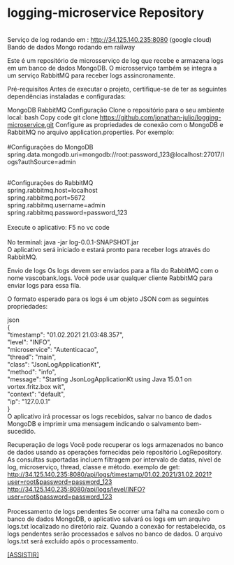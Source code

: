 # logging-microservice Repository
<br> Serviço de log rodando em : http://34.125.140.235:8080 (google cloud)
<br> Bando de dados Mongo rodando em railway <br>


Este é um repositório de microsserviço de log que recebe e armazena logs em um banco de dados MongoDB. O microsserviço também se integra a um serviço RabbitMQ para receber logs assincronamente.

Pré-requisitos
Antes de executar o projeto, certifique-se de ter as seguintes dependências instaladas e configuradas:


MongoDB 
RabbitMQ 
Configuração
Clone o repositório para o seu ambiente local:
bash
Copy code
git clone https://github.com/jonathan-julio/logging-microservice.git
Configure as propriedades de conexão com o MongoDB e RabbitMQ no arquivo application.properties. Por exemplo:<br><br>
#Configurações do MongoDB<br>
spring.data.mongodb.uri=mongodb://root:password_123@localhost:27017/logs?authSource=admin<br><br>

#Configurações do RabbitMQ<br>
spring.rabbitmq.host=localhost<br>
spring.rabbitmq.port=5672<br>
spring.rabbitmq.username=admin<br>
spring.rabbitmq.password=password_123<br><br>
Execute o aplicativo:
F5 no vc code<br><br>
No terminal: java -jar log-0.0.1-SNAPSHOT.jar<br>
O aplicativo será iniciado e estará pronto para receber logs através do RabbitMQ.

Envio de logs
Os logs devem ser enviados para a fila do RabbitMQ com o nome vascobank.logs. Você pode usar qualquer cliente RabbitMQ para enviar logs para essa fila.

O formato esperado para os logs é um objeto JSON com as seguintes propriedades:

json<br>
{<br>
  "timestamp": "01.02.2021 21.03:48.357",<br>
  "level": "INFO",<br>
  "microservice": "Autenticacao",<br>
  "thread": "main",<br>
  "class": "JsonLogApplicationKt",<br>
  "method": "info",<br>
  "message": "Starting JsonLogApplicationKt using Java 15.0.1 on vortex.fritz.box wit",<br>
  "context": "default",<br>
  "ip": "127.0.0.1"<br>
}<br>
O aplicativo irá processar os logs recebidos, salvar no banco de dados MongoDB e imprimir uma mensagem indicando o salvamento bem-sucedido.

Recuperação de logs
Você pode recuperar os logs armazenados no banco de dados usando as operações fornecidas pelo repositório LogRepository. As consultas suportadas incluem filtragem por intervalo de datas, nível de log, microserviço, thread, classe e método.
exemplo de get: <br>
http://34.125.140.235:8080/api/logs/timestamp/01.02.2021/31.02.2021?user=root&password=password_123<br>
http://34.125.140.235:8080/api/logs/level/INFO?user=root&password=password_123<br><br>
Processamento de logs pendentes
Se ocorrer uma falha na conexão com o banco de dados MongoDB, o aplicativo salvará os logs em um arquivo logs.txt localizado no diretório raiz. Quando a conexão for restabelecida, os logs pendentes serão processados e salvos no banco de dados. O arquivo logs.txt será excluído após o processamento.

[[ASSISTIR]](https://youtu.be/l57VPuz2AwQ)
